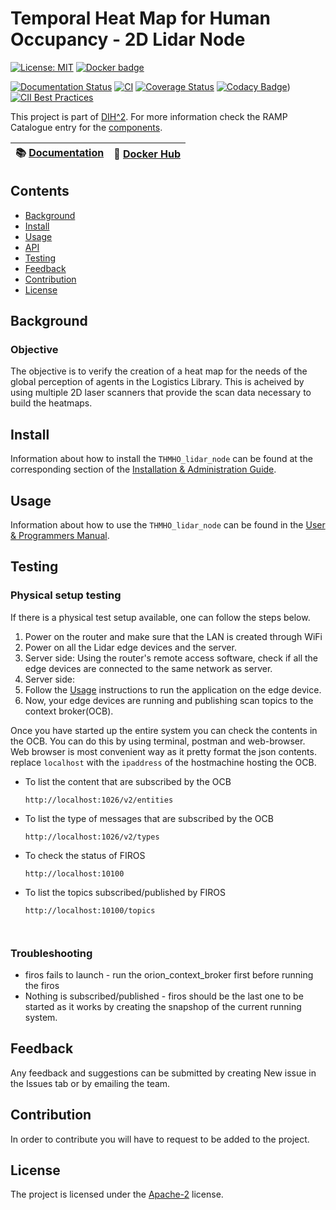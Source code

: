# Temporal Heat Map for Human Occupancy - 2D Lidar Node

[![License: MIT](https://img.shields.io/github/license/ramp-eu/TTE.project1.svg)](https://opensource.org/licenses/MIT)
[![Docker badge](https://img.shields.io/docker/pulls/ramp-eu/TTE.project1.svg)](https://hub.docker.com/r/<org>/<repo>/)
<br/>

[![Documentation Status](https://readthedocs.org/projects/tte-project1/badge/?version=latest)](https://tte-project1.readthedocs.io/en/latest/?badge=latest)
[![CI](https://github.com/ramp-eu/TTE.project1/workflows/CI/badge.svg)](https://github.com/ramp-eu/TTE.project1/actions?query=workflow%3ACI)
[![Coverage Status](https://coveralls.io/repos/github/ramp-eu/TTE.project1/badge.svg?branch=master)](https://coveralls.io/github/ramp-eu/TTE.project1?branch=master)
[![Codacy Badge](https://app.codacy.com/project/badge/Grade/fce8e4a4dfe140bb9963b88aaf1a2b03)](https://www.codacy.com/gh/ramp-eu/THMHO_lidar_node/dashboard?utm_source=github.com&amp;utm_medium=referral&amp;utm_content=ramp-eu/THMHO_lidar_node&amp;utm_campaign=Badge_Grade))
[![CII Best Practices](https://bestpractices.coreinfrastructure.org/projects/4187/badge)](https://bestpractices.coreinfrastructure.org/projects/4187)


This project is part of [DIH^2](http://www.dih-squared.eu/). For more information check the RAMP Catalogue entry for the
[components](https://github.com/xxx).

| :books: [Documentation](https://THMHO_lidar_node.readthedocs.io/en/latest/) | :whale: [Docker Hub](https://hub.docker.com/r/link-to-docker) |
| --------------------------------------------- | ------------------------------------------------------------- |


## Contents

-   [Background](#background)
-   [Install](#install)
-   [Usage](#usage)
-   [API](#api)
-   [Testing](#testing)
-   [Feedback](#feedback)
-   [Contribution](#contribution)
-   [License](#license)

## Background
### Objective
The objective is to verify the creation of a heat map for the needs of the global perception of agents in the Logistics Library. This is acheived by using multiple 2D laser scanners that provide the scan data necessary to build the heatmaps. 

## Install

Information about how to install the `THMHO_lidar_node` can be found at the corresponding section of the
[Installation & Administration Guide](docs/installationguide.md).

## Usage

Information about how to use the `THMHO_lidar_node` can be found in the [User & Programmers Manual](docs/usermanual.md).

## Testing

### Physical setup testing
If there is a physical test setup available, one can follow the steps below.
1. Power on the router and make sure that the LAN is created through WiFi
2. Power on all the Lidar edge devices and the server.
3. Server side: Using the router's remote access software, check if all the edge devices are connected to the same network as server. 
4. Server side: 
5. Follow the [Usage](docs/usermanual.md) instructions to run the application on the edge device.
6. Now, your edge devices are running and publishing scan topics to the context broker(OCB). 

Once you have started up the entire system you can check the contents in the OCB. You can do this by using terminal, postman and web-browser. Web browser is most convenient way as it pretty format the json contents. replace `localhost` with the `ipaddress` of the hostmachine hosting the OCB.

- To list the content that are subscribed by the OCB
    ```
    http://localhost:1026/v2/entities
    ```
- To list the type of messages that are subscribed by the OCB
    ```
    http://localhost:1026/v2/types
    ```
- To check the status of FIROS
    ```
    http://localhost:10100

- To list the topics subscribed/published by FIROS
    ```
    http://localhost:10100/topics



### Troubleshooting
- firos fails to launch - run the orion_context_broker first before running the firos
- Nothing is subscribed/published - firos should be the last one to be started as it works by creating the snapshop of the current running system.


## Feedback

Any feedback and suggestions can be submitted by creating New issue in the Issues tab or by emailing the team. 

## Contribution

In order to contribute you will have to request to be added to the project. 

## License

The project is licensed under the [Apache-2](https://opensource.org/licenses/Apache-2.0) license.
